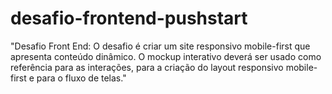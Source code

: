 # desafio-frontend-pushstart
"Desafio Front End: O desafio é criar um site responsivo mobile-first que apresenta conteúdo dinâmico. O mockup interativo deverá ser usado como referência para as interações, para a criação do layout responsivo mobile-first e para o fluxo de telas."
